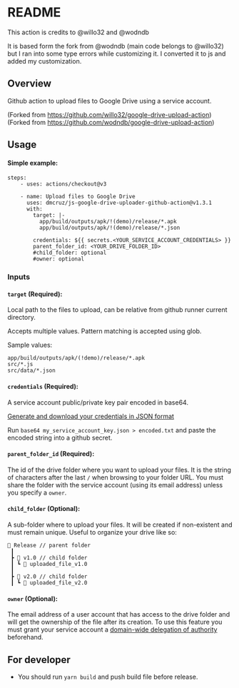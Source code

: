 # README

This action is credits to @willo32 and @wodndb

It is based form the fork from @wodndb (main code belongs to @willo32) but I ran into some type errors while customizing it. 
I converted it to js and added my customization.

## Overview

Github action to upload files to Google Drive using a service account.

(Forked from https://github.com/willo32/google-drive-upload-action)
(Forked from https://github.com/wodndb/google-drive-upload-action)

## Usage

#### Simple example:

```
steps:
    - uses: actions/checkout@v3

    - name: Upload files to Google Drive
      uses: dmcruz/js-google-drive-uploader-github-action@v1.3.1
      with:
        target: |-
          app/build/outputs/apk/!(demo)/release/*.apk
          app/build/outputs/apk/!(demo)/release/*.json

        credentials: ${{ secrets.<YOUR_SERVICE_ACCOUNT_CREDENTIALS> }}
        parent_folder_id: <YOUR_DRIVE_FOLDER_ID>
        #child_folder: optional
        #owner: optional
```

### Inputs

#### `target` (Required):

Local path to the files to upload, can be relative from github runner current directory.

Accepts multiple values. Pattern matching is accepted using glob.

Sample values:

```
app/build/outputs/apk/(!demo)/release/*.apk
src/*.js
src/data/*.json
```

#### `credentials` (Required):

A service account public/private key pair encoded in base64.

[Generate and download your credentials in JSON format](https://cloud.google.com/iam/docs/creating-managing-service-account-keys#creating_service_account_keys)

Run `base64 my_service_account_key.json > encoded.txt` and paste the encoded string into a github secret.

#### `parent_folder_id` (Required):

The id of the drive folder where you want to upload your files. It is the string of characters after the last `/` when browsing to your folder URL. You must share the folder with the service account (using its email address) unless you specify a `owner`.

#### `child_folder` (Optional):

A sub-folder where to upload your files. It will be created if non-existent and must remain unique. Useful to organize your drive like so:

```
📂 Release // parent folder
 ┃
 ┣ 📂 v1.0 // child folder
 ┃ ┗ 📜 uploaded_file_v1.0
 ┃
 ┣ 📂 v2.0 // child folder
 ┃ ┗ 📜 uploaded_file_v2.0
```

#### `owner` (Optional):

The email address of a user account that has access to the drive folder and will get the ownership of the file after its creation. To use this feature you must grant your service account a [domain-wide delegation of authority](https://developers.google.com/admin-sdk/directory/v1/guides/delegation) beforehand.

## For developer

- You should run `yarn build` and push build file before release.
